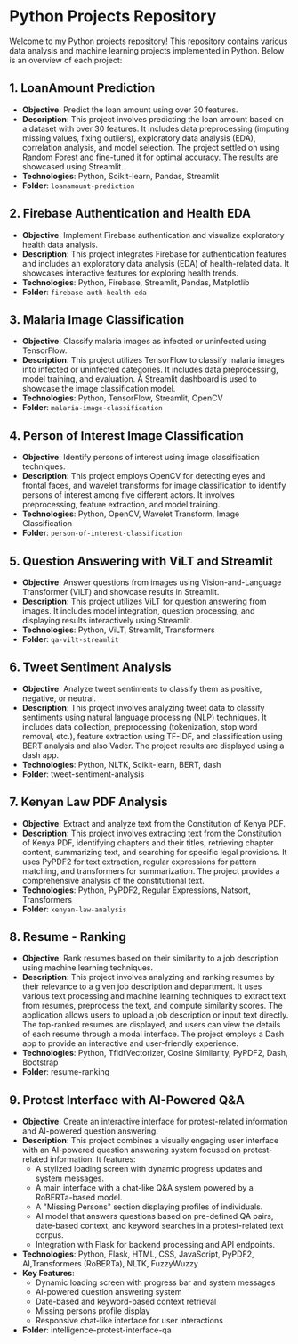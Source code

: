 # Python Projects Repository

Welcome to my Python projects repository! This repository contains various data analysis and machine learning projects implemented in Python. Below is an overview of each project:

## 1. LoanAmount Prediction

- **Objective**: Predict the loan amount using over 30 features.
- **Description**: This project involves predicting the loan amount based on a dataset with over 30 features. It includes data preprocessing (imputing missing values, fixing outliers), exploratory data analysis (EDA), correlation analysis, and model selection. The project settled on using Random Forest and fine-tuned it for optimal accuracy. The results are showcased using Streamlit.
- **Technologies**: Python, Scikit-learn, Pandas, Streamlit
- **Folder**: `loanamount-prediction`

## 2. Firebase Authentication and Health EDA

- **Objective**: Implement Firebase authentication and visualize exploratory health data analysis.
- **Description**: This project integrates Firebase for authentication features and includes an exploratory data analysis (EDA) of health-related data. It showcases interactive features for exploring health trends.
- **Technologies**: Python, Firebase, Streamlit, Pandas, Matplotlib
- **Folder**: `firebase-auth-health-eda`

## 3. Malaria Image Classification

- **Objective**: Classify malaria images as infected or uninfected using TensorFlow.
- **Description**: This project utilizes TensorFlow to classify malaria images into infected or uninfected categories. It includes data preprocessing, model training, and evaluation. A Streamlit dashboard is used to showcase the image classification model.
- **Technologies**: Python, TensorFlow, Streamlit, OpenCV
- **Folder**: `malaria-image-classification`

## 4. Person of Interest Image Classification

- **Objective**: Identify persons of interest using image classification techniques.
- **Description**: This project employs OpenCV for detecting eyes and frontal faces, and wavelet transforms for image classification to identify persons of interest among five different actors. It involves preprocessing, feature extraction, and model training.
- **Technologies**: Python, OpenCV, Wavelet Transform, Image Classification
- **Folder**: `person-of-interest-classification`

## 5. Question Answering with ViLT and Streamlit

- **Objective**: Answer questions from images using Vision-and-Language Transformer (ViLT) and showcase results in Streamlit.
- **Description**: This project utilizes ViLT for question answering from images. It includes model integration, question processing, and displaying results interactively using Streamlit.
- **Technologies**: Python, ViLT, Streamlit, Transformers
- **Folder**: `qa-vilt-streamlit`

## 6. Tweet Sentiment Analysis
- **Objective**: Analyze tweet sentiments to classify them as positive, negative, or neutral.
- **Description**: This project involves analyzing tweet data to classify sentiments using natural language processing (NLP) techniques. It includes data collection, preprocessing (tokenization, stop word removal, etc.), feature extraction using TF-IDF, and classification using BERT analysis and also Vader. The project results are displayed using a dash app.
- **Technologies**: Python, NLTK, Scikit-learn, BERT, dash
- **Folder**: tweet-sentiment-analysis

## 7. Kenyan Law PDF Analysis

- **Objective**: Extract and analyze text from the Constitution of Kenya PDF.
- **Description**: This project involves extracting text from the Constitution of Kenya PDF, identifying chapters and their titles, retrieving chapter content, summarizing text, and searching for specific legal provisions. It uses PyPDF2 for text extraction, regular expressions for pattern matching, and transformers for summarization. The project provides a comprehensive analysis of the constitutional text.
- **Technologies**: Python, PyPDF2, Regular Expressions, Natsort, Transformers
- **Folder**: `kenyan-law-analysis`


## 8. Resume - Ranking
- **Objective**: Rank resumes based on their similarity to a job description using machine learning techniques.
- **Description**: This project involves analyzing and ranking resumes by their relevance to a given job description and department. It uses various text processing and machine learning techniques to extract text from resumes, preprocess the text, and compute similarity scores. The application allows users to upload a job description or input text directly. The top-ranked resumes are displayed, and users can view the details of each resume through a modal interface. The project employs a Dash app to provide an interactive and user-friendly experience.
- **Technologies**: Python, TfidfVectorizer, Cosine Similarity, PyPDF2, Dash, Bootstrap
- **Folder**: resume-ranking

## 9. Protest Interface with AI-Powered Q&A

- **Objective**: Create an interactive interface for protest-related information and AI-powered question answering.
- **Description**: This project combines a visually engaging user interface with an AI-powered question answering system focused on protest-related information. It features:
  - A stylized loading screen with dynamic progress updates and system messages.
  - A main interface with a chat-like Q&A system powered by a RoBERTa-based model.
  - A "Missing Persons" section displaying profiles of individuals.
  - AI model that answers questions based on pre-defined QA pairs, date-based context, and keyword searches in a protest-related text corpus.
  - Integration with Flask for backend processing and API endpoints.
- **Technologies**: Python, Flask, HTML, CSS, JavaScript, PyPDF2, AI,Transformers (RoBERTa), NLTK, FuzzyWuzzy
- **Key Features**:
  - Dynamic loading screen with progress bar and system messages
  - AI-powered question answering system
  - Date-based and keyword-based context retrieval
  - Missing persons profile display
  - Responsive chat-like interface for user interactions
- **Folder**: intelligence-protest-interface-qa